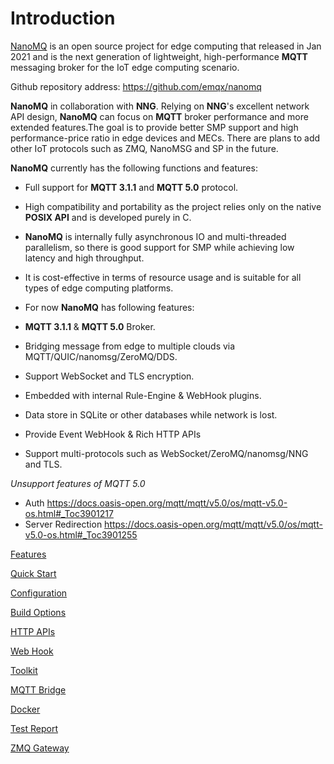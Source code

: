 # Introduction

[NanoMQ](https://nanomq.io/) is an open source project for edge computing that released in Jan 2021 and is the next generation of lightweight, high-performance **MQTT** messaging broker for the IoT edge computing scenario.

Github repository address: <https://github.com/emqx/nanomq>

**NanoMQ** in collaboration with **NNG**. Relying on **NNG**'s excellent network API design, **NanoMQ** can focus on **MQTT** broker performance and more extended features.The goal is to provide better SMP support and high performance-price ratio in edge devices and MECs. There are plans to add other IoT protocols such as ZMQ, NanoMSG and SP in the future.

**NanoMQ** currently has the following functions and features:

- Full support for **MQTT 3.1.1** and **MQTT 5.0** protocol. 
- High compatibility and portability as the project relies only on the native **POSIX API** and is developed purely in C.
- **NanoMQ** is internally fully asynchronous IO and multi-threaded parallelism, so there is good support for SMP while achieving low latency and high throughput.
- It is cost-effective in terms of resource usage and is suitable for all types of edge computing platforms.

- For now **NanoMQ** has following features:

- **MQTT 3.1.1** & **MQTT 5.0** Broker.
- Bridging message from edge to multiple clouds via MQTT/QUIC/nanomsg/ZeroMQ/DDS.
- Support WebSocket and TLS encryption.
- Embedded with internal Rule-Engine & WebHook plugins.
- Data store in SQLite or other databases while network is lost.
- Provide Event WebHook & Rich HTTP APIs
- Support multi-protocols such as WebSocket/ZeroMQ/nanomsg/NNG and TLS.

*Unsupport features of MQTT 5.0* 
- Auth https://docs.oasis-open.org/mqtt/mqtt/v5.0/os/mqtt-v5.0-os.html#_Toc3901217
- Server Redirection https://docs.oasis-open.org/mqtt/mqtt/v5.0/os/mqtt-v5.0-os.html#_Toc3901255

[Features](./features.md)

[Quick Start](./quick-start.md)

[Configuration](./config-description/v014.md)

[Build Options](./build-options.md)

[HTTP APIs](./http-api/v4.md)

[Web Hook](./web-hook.md)

[Toolkit](./toolkit.md)

[MQTT Bridge](./bridges/tcp-bridge.md)

[Docker](./docker.md)

[Test Report](./test-report.md)

[ZMQ Gateway](./zmq-gateway.md)
